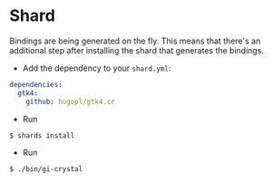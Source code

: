 # Shard

Bindings are being generated on the fly. This means that there's an additional step after installing the shard that generates the bindings.

- Add the dependency to your `shard.yml`:

```yaml
dependencies:
  gtk4:
    github: hugopl/gtk4.cr
```

- Run
```
$ shards install
```

- Run
```
$ ./bin/gi-crystal
```
